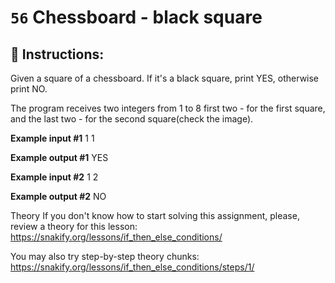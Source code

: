 # `56` Chessboard - black square

## 📝 Instructions:

Given a square of a chessboard. If it's a black square, print YES, otherwise print NO.

The program receives two integers from 1 to 8 first two - for the first square, and the last two - for the second square(check the image).



**Example input #1**
1
1

**Example output #1**
YES

**Example input #2**
1
2

**Example output #2**
NO

Theory
If you don't know how to start solving this assignment, please, review a theory for this lesson:
https://snakify.org/lessons/if_then_else_conditions/  

You may also try step-by-step theory chunks:
https://snakify.org/lessons/if_then_else_conditions/steps/1/